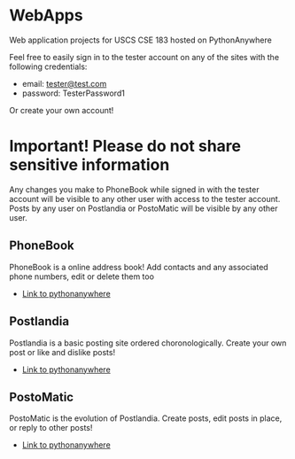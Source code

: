 # WebApps
Web application projects for USCS CSE 183 hosted on PythonAnywhere

Feel free to easily sign in to the tester account on any of the sites with the following credentials:<br/>
  - email: tester@test.com <br/>
  - password: TesterPassword1

Or create your own account!
  
# Important! Please do not share sensitive information
Any changes you make to PhoneBook while signed in with the tester account will be visible to any other user with access to the tester account. <br/>
Posts by any user on Postlandia or PostoMatic will be visible by any other user.

## PhoneBook
PhoneBook is a online address book! Add contacts and any associated phone numbers, edit or delete them too
 - [Link to pythonanywhere](https://jleckron.pythonanywhere.com/PhoneBook)
 

## Postlandia
Postlandia is a basic posting site ordered choronologically. Create your own post or like and dislike posts!
 - [Link to pythonanywhere](https://jleckron.pythonanywhere.com/Postlandia)

## PostoMatic
PostoMatic is the evolution of Postlandia. Create posts, edit posts in place, or reply to other posts!
 - [Link to pythonanywhere](https://jleckron.pythonanywhere.com/PostoMatic)
